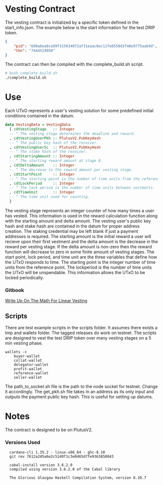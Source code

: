 # Vesting Contract

The vesting contract is initialized by a specific token defined in the start_info.json. The example below is the start information for the test DRIP token.

```json
{
    "pid": "698a6ea0ca99f315034072af31eaac6ec11fe8558d3f48e9775aab9d",
    "tkn": "7444524950"
}
```

The contract can then be compiled with the complete_build.sh script.


```bash
# bash complete_build.sh
./complete_build.sh
```

# Use

Each UTxO represents a user's vesting solution for some predefined initial conditions contained in the datum.

```hs
data VestingData = VestingData
  { cdtVestingStage   :: Integer
  -- ^ The vesting stage determines the deadline and reward.
  , cdtVestingUserPkh :: PlutusV2.PubKeyHash
  -- ^ The public key hash of the receiver.
  , cdtVestingUserSc  :: PlutusV2.PubKeyHash
  -- ^ The stake hash of the receiver.
  , cdtStartingAmount :: Integer
  -- ^ The starting reward amount at stage 0.
  , cdtDeltaAmount    :: Integer
  -- ^ The decrease to the reward amount per vesting stage.
  , cdtStartPoint     :: Integer
  -- ^ The starting point is the number of time units from the reference time
  , cdtLockPeriod     :: Integer
  -- ^ The lock period is the number of time units between vestments.
  , cdtTimeUnit       :: Integer
  -- ^ The time unit used for counting.
  }
```

The vesting stage represents an integer counter of how many times a user has vested. This information is used in the reward calculation function along with the starting amount and delta amount. The vesting user's public key hash and stake hash are contained in the datum for proper address creation. The staking credential may be left blank if just a payment addresses is required. The starting amount is the initial reward a user will recieve upon their first vestment and the delta amount is the decrease in the reward per vesting stage. If the delta amount is non-zero then the reward function will decrease to zero in some finite amount of vesting stages. The start point, lock period, and time unit are the three variables that define how the UTxO responds to time. The starting point is the integer number of time units from the reference point. The lockperiod is the number of time units the UTxO will be unspendable. This information allows the UTxO to be locked periodically.

### Gitbook
[Write Up On The Math For Linear Vesting](https://logicalmechanism.gitbook.io/linear-vesting/)

## Scripts

There are test example scripts in the scripts folder. It assumes there exists a tmp and wallets folder. The tagged releases do work on testnet. The scripts are designed to vest the test DRIP token over many vesting stages on a 5 min vesting phase.

```
wallets ->
    buyer-wallet
    collat-wallet
    delegator-wallet
    profit-wallet
    reference-wallet
    seller-wallet
```

The path_to_socket.sh file is the path to the node socket for testnet. Change it accordingly. The get_pkh.sh file takes in an address as its only input and outputs the payment public key hash. This is useful for setting up datums.

# Notes

The contract is designed to be on PlutusV2.

### Versions Used
```
  cardano-cli 1.35.2 - linux-x86_64 - ghc-8.10
  git rev 7612a245a6e2c51d0f1c3e0d65d7fe9363850043

  cabal-install version 3.6.2.0
  compiled using version 3.6.2.0 of the Cabal library

  The Glorious Glasgow Haskell Compilation System, version 8.10.7
```
